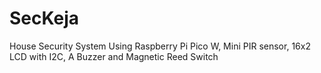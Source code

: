 # SecKeja
House Security System Using Raspberry Pi Pico W, Mini PIR sensor, 16x2 LCD with I2C, A Buzzer and   Magnetic Reed Switch
